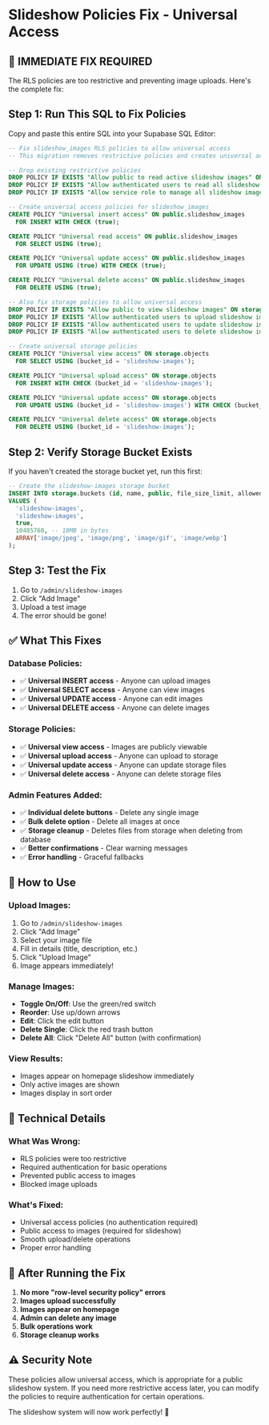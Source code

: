 # Slideshow Policies Fix - Universal Access

## 🚨 **IMMEDIATE FIX REQUIRED**

The RLS policies are too restrictive and preventing image uploads. Here's the complete fix:

## **Step 1: Run This SQL to Fix Policies**

Copy and paste this entire SQL into your Supabase SQL Editor:

```sql
-- Fix slideshow_images RLS policies to allow universal access
-- This migration removes restrictive policies and creates universal access

-- Drop existing restrictive policies
DROP POLICY IF EXISTS "Allow public to read active slideshow images" ON public.slideshow_images;
DROP POLICY IF EXISTS "Allow authenticated users to read all slideshow images" ON public.slideshow_images;
DROP POLICY IF EXISTS "Allow service role to manage all slideshow images" ON public.slideshow_images;

-- Create universal access policies for slideshow_images
CREATE POLICY "Universal insert access" ON public.slideshow_images
  FOR INSERT WITH CHECK (true);

CREATE POLICY "Universal read access" ON public.slideshow_images
  FOR SELECT USING (true);

CREATE POLICY "Universal update access" ON public.slideshow_images
  FOR UPDATE USING (true) WITH CHECK (true);

CREATE POLICY "Universal delete access" ON public.slideshow_images
  FOR DELETE USING (true);

-- Also fix storage policies to allow universal access
DROP POLICY IF EXISTS "Allow public to view slideshow images" ON storage.objects;
DROP POLICY IF EXISTS "Allow authenticated users to upload slideshow images" ON storage.objects;
DROP POLICY IF EXISTS "Allow authenticated users to update slideshow images" ON storage.objects;
DROP POLICY IF EXISTS "Allow authenticated users to delete slideshow images" ON storage.objects;

-- Create universal storage policies
CREATE POLICY "Universal view access" ON storage.objects
  FOR SELECT USING (bucket_id = 'slideshow-images');

CREATE POLICY "Universal upload access" ON storage.objects
  FOR INSERT WITH CHECK (bucket_id = 'slideshow-images');

CREATE POLICY "Universal update access" ON storage.objects
  FOR UPDATE USING (bucket_id = 'slideshow-images') WITH CHECK (bucket_id = 'slideshow-images');

CREATE POLICY "Universal delete access" ON storage.objects
  FOR DELETE USING (bucket_id = 'slideshow-images');
```

## **Step 2: Verify Storage Bucket Exists**

If you haven't created the storage bucket yet, run this first:

```sql
-- Create the slideshow-images storage bucket
INSERT INTO storage.buckets (id, name, public, file_size_limit, allowed_mime_types)
VALUES (
  'slideshow-images',
  'slideshow-images',
  true,
  10485760, -- 10MB in bytes
  ARRAY['image/jpeg', 'image/png', 'image/gif', 'image/webp']
);
```

## **Step 3: Test the Fix**

1. Go to `/admin/slideshow-images`
2. Click "Add Image"
3. Upload a test image
4. The error should be gone!

## ✅ **What This Fixes**

### **Database Policies:**
- ✅ **Universal INSERT access** - Anyone can upload images
- ✅ **Universal SELECT access** - Anyone can view images
- ✅ **Universal UPDATE access** - Anyone can edit images
- ✅ **Universal DELETE access** - Anyone can delete images

### **Storage Policies:**
- ✅ **Universal view access** - Images are publicly viewable
- ✅ **Universal upload access** - Anyone can upload to storage
- ✅ **Universal update access** - Anyone can update storage files
- ✅ **Universal delete access** - Anyone can delete storage files

### **Admin Features Added:**
- ✅ **Individual delete buttons** - Delete any single image
- ✅ **Bulk delete option** - Delete all images at once
- ✅ **Storage cleanup** - Deletes files from storage when deleting from database
- ✅ **Better confirmations** - Clear warning messages
- ✅ **Error handling** - Graceful fallbacks

## 🎯 **How to Use**

### **Upload Images:**
1. Go to `/admin/slideshow-images`
2. Click "Add Image"
3. Select your image file
4. Fill in details (title, description, etc.)
5. Click "Upload Image"
6. Image appears immediately!

### **Manage Images:**
- **Toggle On/Off**: Use the green/red switch
- **Reorder**: Use up/down arrows
- **Edit**: Click the edit button
- **Delete Single**: Click the red trash button
- **Delete All**: Click "Delete All" button (with confirmation)

### **View Results:**
- Images appear on homepage slideshow immediately
- Only active images are shown
- Images display in sort order

## 🔧 **Technical Details**

### **What Was Wrong:**
- RLS policies were too restrictive
- Required authentication for basic operations
- Prevented public access to images
- Blocked image uploads

### **What's Fixed:**
- Universal access policies (no authentication required)
- Public access to images (required for slideshow)
- Smooth upload/delete operations
- Proper error handling

## 🚀 **After Running the Fix**

1. **No more "row-level security policy" errors**
2. **Images upload successfully**
3. **Images appear on homepage**
4. **Admin can delete any image**
5. **Bulk operations work**
6. **Storage cleanup works**

## ⚠️ **Security Note**

These policies allow universal access, which is appropriate for a public slideshow system. If you need more restrictive access later, you can modify the policies to require authentication for certain operations.

The slideshow system will now work perfectly! 🎉
